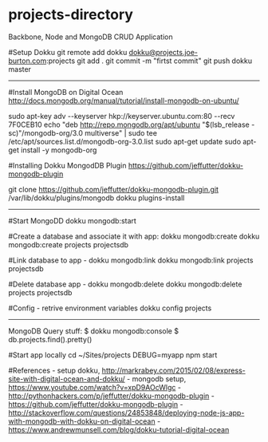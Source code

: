 # projects-directory
Backbone, Node and MongoDB CRUD Application

#Setup Dokku
git remote add dokku dokku@projects.joe-burton.com:projects
git add .
git commit -m "firtst commit"
git push dokku master

--------------------------------------------------------------

#Install MongoDB on Digital Ocean
http://docs.mongodb.org/manual/tutorial/install-mongodb-on-ubuntu/

sudo apt-key adv --keyserver hkp://keyserver.ubuntu.com:80 --recv 7F0CEB10
echo "deb http://repo.mongodb.org/apt/ubuntu "$(lsb_release -sc)"/mongodb-org/3.0 multiverse" | sudo tee /etc/apt/sources.list.d/mongodb-org-3.0.list
sudo apt-get update
sudo apt-get install -y mongodb-org

#Installing Dokku MongodDB Plugin
https://github.com/jeffutter/dokku-mongodb-plugin

git clone https://github.com/jeffutter/dokku-mongodb-plugin.git /var/lib/dokku/plugins/mongodb
dokku plugins-install

---------------------------------------------------------------

#Start MongoDD
dokku mongodb:start

#Create a database and associate it with app: dokku mongodb:create <app> <database>
dokku mongodb:create projects projectsdb

#Link database to app - dokku mongodb:link <app> <database>
dokku mongodb:link projects projectsdb

#Delete database app - dokku mongodb:delete <app> <database> 
dokku mongodb:delete projects projectsdb 

#Config - retrive environment variables
dokku config projects

--------------------------------------------------------------------

MongoDB Query stuff: 
$ dokku mongodb:console
$ db.projects.find().pretty()

#Start app locally
cd ~/Sites/projects
DEBUG=myapp npm start

#References
	- setup dokku, http://markrabey.com/2015/02/08/express-site-with-digital-ocean-and-dokku/ 
	- mongodb setup, https://www.youtube.com/watch?v=xpD9AOcWlgc
	- http://pythonhackers.com/p/jeffutter/dokku-mongodb-plugin
	- https://github.com/jeffutter/dokku-mongodb-plugin
	- http://stackoverflow.com/questions/24853848/deploying-node-js-app-with-mongodb-with-dokku-on-digital-ocean
	- https://www.andrewmunsell.com/blog/dokku-tutorial-digital-ocean
